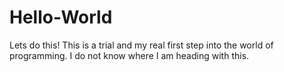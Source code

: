 # Hello-World
Lets do this!
This is a trial and my real first step into the world of programming. 
I do not know where I am heading with this. 
